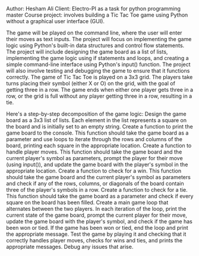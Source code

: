 Author: Hesham Ali
Client: Electro-PI as a task for python programming master Course
project: involves building a Tic Tac Toe game using Python without a graphical user interface (GUI).


The game will be played on the command line, where the user will enter their moves as text inputs. 
The project will focus on implementing the game logic using Python's built-in data structures and control flow statements. 
The project will include designing the game board as a list of lists, implementing the game logic using if statements and loops,
and creating a simple command-line interface using Python's input() function.
The project will also involve testing and debugging the game to ensure that it functions correctly. 
The game of Tic Tac Toe is played on a 3x3 grid. The players take turns placing their symbol (either X or O) on the grid, 
with the goal of getting three in a row. The game ends when either one player gets three in a row, 
or the grid is full without any player getting three in a row, resulting in a tie. 

Here's a step-by-step decomposition of the game logic: Design the game board as a 3x3 list of lists. 
Each element in the list represents a square on the board and is initially set to an empty string. 
Create a function to print the game board to the console. 
This function should take the game board as a parameter and use loops to iterate through the rows and columns of the board, 
printing each square in the appropriate location. Create a function to handle player moves. 
This function should take the game board and the current player's symbol as parameters, 
prompt the player for their move (using input()), and update the game board with the player's symbol in the appropriate location. 
Create a function to check for a win. 
This function should take the game board and the current player's symbol as parameters and check if any of the rows, 
columns, or diagonals of the board contain three of the player's symbols in a row. 
Create a function to check for a tie. 
This function should take the game board as a parameter and check if every square on the board has been filled. 
Create a main game loop that alternates between the two players. 
In each iteration of the loop, print the current state of the game board, prompt the current player for their move, 
update the game board with the player's symbol, and check if the game has been won or tied. If the game has been won or tied, 
end the loop and print the appropriate message. Test the game by playing it and checking that it correctly handles player moves, 
checks for wins and ties, and prints the appropriate messages. Debug any issues that arise.
